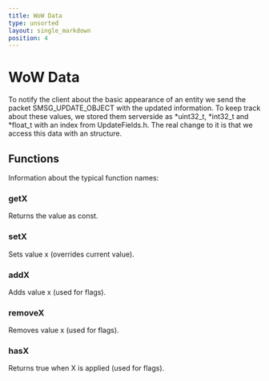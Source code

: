 ```yaml
---
title: WoW Data
type: unsorted
layout: single_markdown
position: 4
---
```


# WoW Data
To notify the client about the basic appearance of an entity we send the packet SMSG_UPDATE_OBJECT with the updated information. To keep track about these values, we stored them serverside as *uint32_t, *int32_t and *float_t with an index from UpdateFields.h.
The real change to it is that we access this data with an structure.

## Functions
Information about the typical function names:

### getX
Returns the value as const.

### setX
Sets value x (overrides current value).

### addX
Adds value x (used for flags).

### removeX
Removes value x (used for flags).

### hasX
Returns true when X is applied (used for flags).
